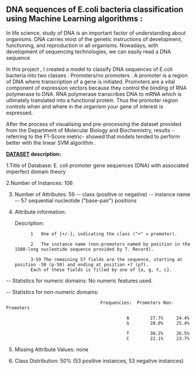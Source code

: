 ## DNA sequences of E.coli bacteria classification using Machine Learning algorithms :


In life science, study of DNA is an important factor of understanding about organisms. DNA carries most of the genetic instructions of development, functioning, and reproduction in all organisms. Nowadays, with development of sequencing technologies, we can easily read a DNA sequence

In this project , I created a model to classify DNA sequences of E.coli bacteria into two classes : Promoters/no promoters .
A promoter is a region of DNA where transcription of a gene is initiated. Promoters are a vital component of expression vectors because they control the binding of RNA polymerase to DNA. RNA polymerase transcribes DNA to mRNA which is ultimately translated into a functional protein. Thus the promoter region controls when and where in the organism your gene of interest is expressed.


After the process of visualising and pre-processing the dataset provided from the Department of Molecular Biology and Biochemistry, results -referring to the F1-Score metric- showed that models tended to perform better with the linear SVM algorithm .



**[DATASET](https://archive.ics.uci.edu/ml/machine-learning-databases/molecular-biology/promoter-gene-sequences/promoters.data) description:** 

  1.Title of Database: E. coli promoter gene sequences (DNA)
                      with associated imperfect domain theory


  2.Number of Instances: 106

  3. Number of Attributes: 59
   -- class (positive or negative)
   -- instance name
   -- 57 sequential nucleotide ("base-pair") positions

  4. Attribute information:


     Description:
     
               1   One of {+/-}, indicating the class ("+" = promoter).
               
               2   The instance name (non-promoters named by position in the 1500-long nucleotide sequence provided by T. Record).
                 
               3-59 The remaining 57 fields are the sequence, starting at position -50 (p-50) and ending at position +7 (p7). 
               Each of these fields is filled by one of {a, g, t, c}.
                        
                        
  
   -- Statistics for numeric domains: No numeric features used.
   
   -- Statistics for non-numeric domains:  
   
                                        Frequencies:  Promoters Non-Promoters
                     
                                                  A        27.7%     24.4%
                                                  G        20.0%     25.4%
                                                  
                                                  T        30.2%     26.5%
                                                  C        22.1%     23.7%




  5. Missing Attribute Values: none

  6. Class Distribution: 50% (53 positive instances, 53 negative instances)
